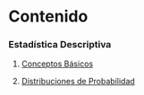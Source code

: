 # Contenido


### Estadística Descriptiva

1.  [Conceptos
    Básicos](./Contenido/1_Estadística_Descriptiva/1_Conceptos_Básicos/doc.html)

2.  [Distribuciones de
    Probabilidad](./Contenido/1_Estadística_Descriptiva/2_Distribuciones_de_Probabilidad/doc.html)
